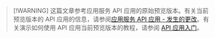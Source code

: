 > [!WARNING] 这篇文章参考应用服务 API 应用的原始预览版本。有关当前预览版本的 API 应用的信息，请参阅[应用服务 API 应用 - 发生的更改](../articles/app-service-api/app-service-api-whats-changed.md)。有关演示如何使用 API 应用当前预览版本的教程，请参阅 [API 应用入门](../articles/app-service-api/app-service-api-dotnet-get-started.md)。

<!---HONumber=Mooncake_0919_2016-->